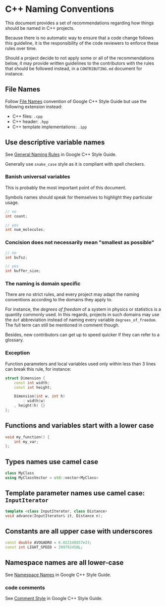 # C++ Naming Conventions

This document provides a set of recommendations regarding how things should be named
in C++ projects.

Because there is no automatic way to ensure that a code change follows this guideline,
it is the responsibility of the code reviewers to enforce these rules over time.

Should a project decide to not apply some or all of the recommendations
below, it may provide written guidelines to the contributors with the rules
that should be followed instead, in a `CONTRIBUTING.md` document for instance.

## File Names

Follow [File Names](https://google.github.io/styleguide/cppguide.html#General_Naming_Rules)
convention of Google C++ Style Guide but use the following extension instead:

* C++ files: `.cpp`
* C++ header: `.hpp`
* C++ template implementations: `.ipp`

## Use descriptive variable names

See [General Naming Rules](https://google.github.io/styleguide/cppguide.html#General_Naming_Rules)
in Google C++ Style Guide.

Generally use `snake_case` style as it is compliant with spell checkers.

### Banish universal variables

This is probably the most important point of this document.

Symbols names should speak for themselves to highlight they particular usage.

```cpp
// no
int count;

// yes
int num_molecules;
```

### Concision does not necessarily mean "smallest as possible"

```cpp
// no
int bufsz;

// yes
int buffer_size;
```

### The naming is domain specific

There are no strict rules, and every project may adapt the naming conventions according
to the domains they apply to.

For instance, the _degrees of freedom_ of a system in physics or statistics is a quantity
commonly used. In this regards, projects in such domains may use the `dof` abbreviation
instead of naming every variable `degrees_of_freedom`. The full term can still be
mentioned in comment though.

Besides, new contributors can get up to speed quicker if they can refer to a glossary.

### Exception

Function parameters and local variables used only within less than 3 lines can break this rule, for instance:

```cpp
struct Dimension {
    const int width;
    const int height;

    Dimension(int w, int h)
        : width(w)
	, height(h) {}
};
```

## Functions and variables start with a lower case

```cpp
void my_function() {
	int my_var;
};
```

## Types names use camel case

```cpp
class MyClass
using MyClassVector = std::vector<MyClass>
```

## Template parameter names use camel case: `InputIterator`

```cpp
template <class InputIterator, class Distance>
void advance(InputIterator& it, Distance n);
```

## Constants are all upper case with underscores

```cpp
const double AVOGADRO = 6.022140857e23;
const int LIGHT_SPEED = 299792458L;
```

## Namespace names are all lower-case

See [Namespace Names](https://google.github.io/styleguide/cppguide.html#Namespace_Names)
in Google C++ Style Guide.

### code comments

See [Comment Style](https://google.github.io/styleguide/cppguide.html#Comment_Style)
in Google C++ Style Guide.
